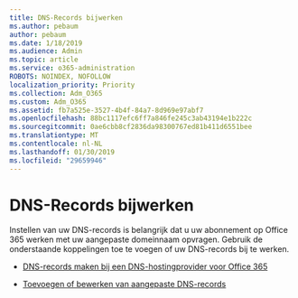 ```yaml
---
title: DNS-Records bijwerken
ms.author: pebaum
author: pebaum
ms.date: 1/18/2019
ms.audience: Admin
ms.topic: article
ms.service: o365-administration
ROBOTS: NOINDEX, NOFOLLOW
localization_priority: Priority
ms.collection: Adm_O365
ms.custom: Adm_O365
ms.assetid: fb7a525e-3527-4b4f-84a7-8d969e97abf7
ms.openlocfilehash: 88bc1117efc6ff7a846fe245c3ab43194e1b222c
ms.sourcegitcommit: 0ae6cbb8cf2836da98300767ed81b411d6551bee
ms.translationtype: MT
ms.contentlocale: nl-NL
ms.lasthandoff: 01/30/2019
ms.locfileid: "29659946"
---
```

# <a name="update-dns-records"></a>DNS-Records bijwerken



Instellen van uw DNS-records is belangrijk dat u uw abonnement op Office 365 werken met uw aangepaste domeinnaam opvragen. Gebruik de onderstaande koppelingen toe te voegen of uw DNS-records bij te werken.
  
- [DNS-records maken bij een DNS-hostingprovider voor Office 365](https://docs.microsoft.com/office365/admin/get-help-with-domains/create-dns-records-at-any-dns-hosting-provider)
    
- [Toevoegen of bewerken van aangepaste DNS-records](https://support.office.com/article/AF00A516-DD39-4EDA-AF3E-1EAF686C8DC9)
    

